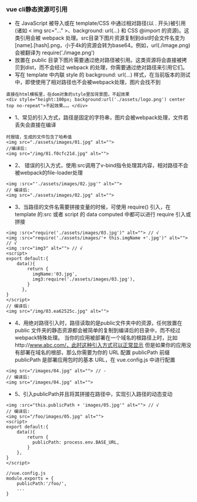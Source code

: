 ### vue cli静态资源可引用

- 在 JavaScript 被导入或在 template/CSS 中通过相对路径(以 . 开头)被引用(诸如 < img src="..." >、background: url(...) 和 CSS @import 的资源)。这类引用会被 webpack 处理。src目录下图片资源复制到dist时会文件名变为[name].[hash].png，小于4k的资源会转为base64。例如，url(./image.png) 会被翻译为 require('./image.png')
- 放置在 public 目录下图片需要通过绝对路径被引用。这类资源将会直接被拷贝到dist，而不会经过 webpack 的处理，你需要通过绝对路径来引用它们。
- 写在 template 中内联 style 的 background: url(...) 样式，在当前版本的测试中，即使使用了相对路径也不会被webpack处理，图片会找不到
```
直接在html模板里，在dom对象的style里加背景图，不起效果
<div style="height:100px; background:url('./assets/logo.png') center top no-repeat">不起效果。。。</div>
```

- 1、常见的引入方式，路径是固定的字符串，图片会被webpack处理，文件若丢失会直接在编译
```
时报错，生成的文件包含了哈希值
<img src="./assets/images/01.jpg" alt="">
//编译后:
<img src="/img/01.f0cfc21d.jpg" alt="">
```
- 2、 错误的引入方式，使用:src调用了v-bind指令处理其内容，相对路径不会被webpack的file-loader处理
```
<img :src="'./assets/images/02.jpg'" alt="">
// 编译后:
<img src="./assets/images/02.jpg" alt="">
```
- 3、当路径的文件名需要拼接变量的时候，可使用 require() 引入，在 template 的:src 或者 script 的 data computed 中都可以进行 require 引入或拼接
```
<img :src="require('./assets/images/03.jpg')" alt=""> // √
<img :src="require('./assets/images/'+ this.imgName +'.jpg')" alt=""> // √
<img :src="img3" alt=""> // √
<script>
export default:{
    data(){
        return {
          imgName:'03.jpg',
          img3:require('./assets/images/03.jpg'),
        }
      },
}
</script>
// 编译后:
<img src="/img/03.ea62525c.jpg" alt="">
```
- 4、用绝对路径引入时，路径读取的是public文件夹中的资源，任何放置在 public 文件夹的静态资源都会被简单的复制到编译后的目录中，而不经过 webpack特殊处理。
当你的应用被部署在一个域名的根路径上时，比如http://www.abc.com/，此时这种引入方式可以正常显示
但是如果你的应用没有部署在域名的根部，那么你需要为你的 URL 配置 publicPath 前缀
publicPath 是部署应用包时的基本 URL，在 vue.config.js 中进行配置
```
<img src="/images/04.jpg" alt=""> // -
// 编译后:
<img src="/images/04.jpg" alt="">
```

- 5、引入publicPath并且将其拼接在路径中，实现引入路径的动态变动
```
<img :src="this.publicPath + 'images/05.jpg'" alt=""> // √
// 编译后:
<img src="/foo/images/05.jpg" alt="">
<script>
export default:{
    data(){
        return {
          publicPath: process.env.BASE_URL,
        }
    },
}
</script>

//vue.config.js
module.exports = {
    publicPath:'/foo/',
    ...
}
```